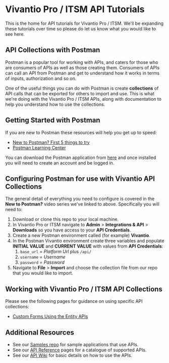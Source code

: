 # Vivantio Pro / ITSM API Tutorials

This is the home for API tutorials for Vivantio Pro / ITSM. We'll be expanding these tutorials over time so please do let us know what you would like to see here.

## API Collections with Postman

Postman is a popular tool for working with APIs, and caters for those who are consumers of APIs as well as those creating them. Consumers of APIs can call an API from Postman and get to understand how it works in terms of inputs, authorization and so on.

One of the useful things you can do with Postman is create **collections** of API calls that can be exported for others to import and use. This is what we're doing with the Vivantio Pro / ITSM APIs, along with documentation to help you understand how to use the collections.

## Getting Started with Postman

If you are new to Postman these resources will help you get up to speed:

- [New to Postman? First 5 things to try](https://www.youtube.com/playlist?list=PLM-7VG-sgbtBsenu0CM-UF3NZj3hQFs7E)
- [Postman Learning Center](https://learning.postman.com/docs/postman/launching-postman/introduction/)

You can download the Postman application from [here](https://www.postman.com/downloads/) and once installed you will need to create an account and be logged in.

## Configuring Postman for use with Vivantio API Collections

The general detail of everything you need to configure is covered in the **New to Postman?** video series we've linked to above. Specifically you will need to:

1. Download or clone this repo to your local machine.
1. In Vivantio Pro or ITSM navigate to **Admin** > **Integrations & API** > **Downloads** so you have access to your **API Credentials**.
1. Create a new Postman environment called (for example) **Vivantio**.
1. In the Postman Vivantio environment create three variables and populate **INITIAL VALUE** and **CURRENT VALUE** with values from **API Credentials**:
   1. `base_url` = *Platform Url* plus `/api/`
   1. `username` = *Username*
   1. `password` = *Password*
1. Navigate to **File** > **Import** and choose the collection file from our repo that you would like to import.

## Working with Vivantio Pro / ITSM API Collections

Please see the following pages for guidance on using specific API collections:

- [Custom Forms Using the Entity APIs](working-with-custom-forms-using-entity-apis.md)

## Additional Resources

- See our [Samples repo](https://github.com/Vivantio/apisamples) for sample applications that use APIs.
- See our [API Reference](https://webservices-na01.vivantio.com/Help) pages for a catalogue of supported APIs.
- See our [API Wiki](https://github.com/Vivantio/apisamples/wiki) for basic details on how to use the APIs.
